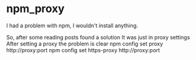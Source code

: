 # npm_proxy

I had a problem with npm, I wouldn't install anything.

So, after some reading posts found a solution
It was just in proxy settings
After setting a proxy the problem is clear
npm config set proxy http://proxy:port
npm config set https-proxy http://proxy:port


